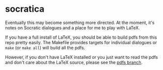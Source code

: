 # socratica

Eventually this may become something more directed. At the moment, it's
notes on Socratic dialogues and a place for me to play with LaTeX.

If you have a full install of LaTeX, you should be able to build pdfs from
this repo pretty easily. The Makefile provides targets for individual
dialogues or `make` (or `make all`) will build all the pdfs.

However, if you don't have LaTeX installed or you just want to read the
pdfs and don't care about the LaTeX source, please see the [pdfs
branch][p].

[p]: https://bitbucket.org/telemachus/socratica/src/92501d31c3ce4456f609e13b854b6f5270b62f65/?at=pdfs
